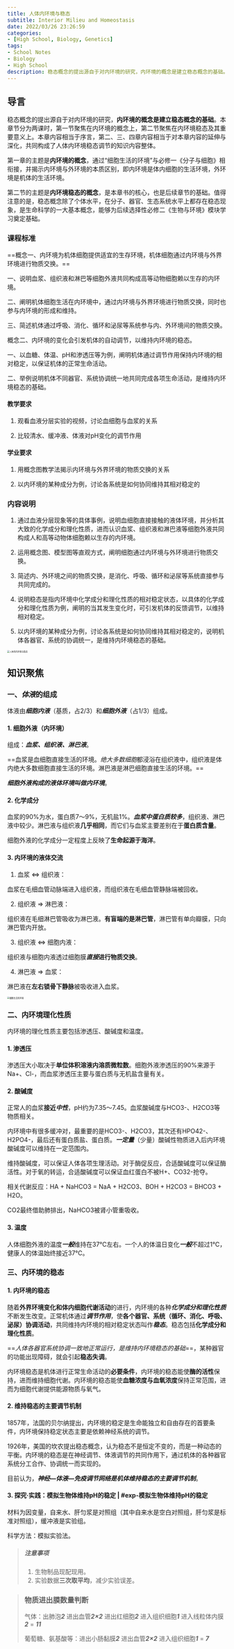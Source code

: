 ```yaml
---
title: 人体内环境与稳态
subtitle: Interior Milieu and Homeostasis
date: 2022/03/26 23:26:59
categories:
- [High School, Biology, Genetics]
tags:
- School Notes
- Biology
- High School
description: 稳态概念的提出源自于对内环境的研究，内环境的概念是建立稳态概念的基础。
---
```


## 导言

稳态概念的提出源自于对内环境的研究，**内环境的概念是建立稳态概念的基础**。本章节分为两课时，第一节聚焦在内环境的概念上，第二节聚焦在内环境稳态及其重要意义上。本章内容相当于序言，第二、三、四章内容相当于对本章内容的延伸与深化，共同构成了人体内环境稳态调节的知识内容整体。

第一章的主题是**内环境的概念**，通过“细胞生活的环境”与必修一《分子与细胞》相衔接，并揭示内环境与外环境的本质区别，即内环境是体内细胞的生活环境，外环境是机体的生活环境。

第二节的主题是**内环境稳态的概念**，是本章书的核心，也是后续章节的基础。值得注意的是，稳态概念除了个体水平，在分子、器官、生态系统水平上都存在稳态现象，是生命科学的一大基本概念，能够为后续选择性必修二《生物与环境》模块学习奠定基础。

### 课程标准

==概念一、内环境为机体细胞提供适宜的生存环境，机体细胞通过内环境与外界环境进行物质交换。==

一、说明血浆、组织液和淋巴等细胞外液共同构成高等动物细胞赖以生存的内环境。

二、阐明机体细胞生活在内环境中，通过内环境与外界环境进行物质交换，同时也参与内环境的形成和维持。

三、简述机体通过呼吸、消化、循环和泌尿等系统参与内、外环境间的物质交换。

概念二、内环境的变化会引发机体的自动调节，以维持内环境的稳态。

一、以血糖、体温、pH和渗透压等为例，阐明机体通过调节作用保持内环境的相对稳定，以保证机体的正常生命活动。

二、举例说明机体不同器官、系统协调统一地共同完成各项生命活动，是维持内环境稳态的基础。

#### 教学要求

1. 观看血液分层实验的视频，讨论血细胞与血浆的关系

2. 比较清水、缓冲液、体液对pH变化的调节作用

#### 学业要求

1. 用概念图教学法揭示内环境与外界环境的物质交换的关系

2. 以内环境的某种成分为例，讨论各系统是如何协同维持其相对稳定的

### 内容说明

1. 通过血液分层现象等的具体事例，说明血细胞直接接触的液体环境，并分析其大致的化学成分和理化性质，进而认识血浆、组织液和淋巴液等细胞外液共同构成人和高等动物体细胞赖以生存的内环境。

2. 运用概念图、模型图等直观方式，阐明细胞通过内环境与外环境进行物质交换。

3. 简述内、外环境之间的物质交换，是消化、呼吸、循环和泌尿等系统直接参与共同完成的。

4. 说明稳态是指内环境中化学成分和理化性质的相对稳定状态，以具体的化学成分和理化性质为例，阐明的当其发生变化时，可引发机体的反馈调节，以维持相对稳定。

5. 以内环境的某种成分为例，讨论各系统是如何协同维持其相对稳定的，说明机体各器官、系统的协调统一，是维持内环境稳态的基础。

<img src="https://raw.githubusercontent.com/PassionPenguin/picgo-database/main/人体的内环境与稳态.jpg" alt="人体的内环境与稳态" style="zoom: 33%;" />

## 知识聚焦

### 一、***体液***的组成

体液由***细胞内液***（基质，占2/3）和***细胞外液***（占1/3）组成。

#### 1. 细胞外液（**内环境**）

组成：***血浆、组织液、淋巴液***。

==血浆是血细胞直接生活的环境。*绝大多数细胞*都浸浴在组织液中，组织液是体内绝大多数细胞直接生活的环境。淋巴液是淋巴细胞直接生活的环境。==

***细胞外液构成的液体环境叫做内环境***。

#### 2. 化学成分

血浆的90%为水，蛋白质7～9%，无机盐1%。***血浆中蛋白质较多***，组织液、淋巴液中较少。淋巴液与组织液**几乎相同**，而它们与血浆主要差别在于**蛋白质含量**。

细胞外液的化学成分一定程度上反映了**生命起源于海洋**。

#### 3. 内环境的液体交流

1. 血浆 ⇔ 组织液：

血浆在毛细血管动脉端进入组织液，而组织液在毛细血管静脉端被回收。

2. 组织液 ⇒ 淋巴液：

组织液在毛细淋巴管吸收为淋巴液。**有盲端的是淋巴管**，淋巴管有单向瓣膜，只向淋巴管内开放。

3. 组织液 ⇔ 细胞内液：

组织液与细胞内液透过细胞膜***直接*进行物质交换**。

4. 淋巴液 ⇒ 血浆：

淋巴液在**左右锁骨下静脉**被吸收进入血浆。

<img src="https://raw.githubusercontent.com/PassionPenguin/picgo-database/main/细胞生活的环境.png" alt="细胞生活的环境" style="zoom: 33%;" />

### 二、内环境理化性质

内环境的理化性质主要包括渗透压、酸碱度和温度。

#### 1. 渗透压

渗透压大小取决于**单位体积溶液内溶质微粒数**。细胞外液渗透压的90%来源于Na+、Cl-，而血浆渗透压主要与蛋白质与无机盐含量有关。

#### 2. 酸碱度

正常人的血浆**接近*中性***，pH约为7.35～7.45。血浆酸碱度与HCO3-、H2CO3等物质相关。

内环境中有很多缓冲对，最重要的是HCO3-、H2CO3，其次还有HPO42-、H2PO4-，最后还有蛋白质盐、蛋白质。***一定量***（少量）酸碱性物质进入后内环境酸碱度可以维持在一定范围内。

维持酸碱度，可以保证人体各项生理活动。对于酶促反应，合适酸碱度可以保证酶活性。对于氧的转运，合适酸碱度可以保证血红蛋白不被H+、CO32-抢夺。

相关代谢反应：HA + NaHCO3 = NaA + H2CO3、BOH + H2CO3 = BHCO3 + H2O。

CO2最终借助肺排出，NaHCO3被肾小管重吸收。

#### 3. 温度

人体细胞外液的温度***一般***维持在37℃左右。一个人的体温日变化***一般***不超过1℃，健康人的体温始终接近37℃。

### 三、内环境的稳态

#### 1. 内环境的稳态

随着**外界环境变化和体内细胞代谢活动**的进行，内环境的各种***化学成分和理化性质***不断发生改变。正常机体通过***调节作用***，使**各个器官、系统（循环、消化、呼吸、泌尿）协调活动**，共同维持内环境的相对稳定状态叫作***稳态***。稳态包括**化学成分和理化性质**。

==*人体各器官系统协调一致地正常运行，是维持内环境稳态的基础*==，某种器官的功能出现障碍，就会引起**稳态失调**。

内环境稳态是机体进行正常生命活动的**必要条件**，内环境的稳态能使**酶的活性**保持，进而维持细胞代谢。内环境的稳态能使**血糖浓度与血氧浓度**保持正常范围，进而为细胞代谢提供能源物质与氧气。

#### 2. 维持稳态的主要调节机制

1857年，法国的贝尔纳提出，内环境的稳定是生命能独立和自由存在的首要条件，内环境保持稳定状态主要是依赖神经系统的调节。

1926年，美国的坎农提出稳态概念，认为稳态不是恒定不变的，而是一种动态的平衡。内环境的稳态是在神经调节、体液调节的共同作用下，通过机体的各种器官系统分工合作、协调统一而实现的。

目前认为，***神经—体液—免疫调节网络是机体维持稳态的主要调节机制***。

#### 3. 探究·实践：模拟生物体维持pH的稳定 | #exp-模拟生物体维持pH的稳定

材料为因变量，自来水、肝匀浆是对照组（其中自来水是空白对照组，肝匀浆是标准对照组），缓冲液是实验组。

科学方法：模拟实验法。

>  ##### 注意事项
>
> 1. 生物制品现配现用。
> 2. 实验数据**三次取平均**，减少实验误差。

> ### 物质进出膜数量判断
>
> 气体：出肺泡***2*** 进出血管***2×2*** 进出红细胞***2*** 进入组织细胞***1*** 进入线粒体内膜***2*** = ***11***
>
> 葡萄糖、氨基酸等：进出小肠黏膜***2*** 进出血管***2×2*** 进入组织细胞***1*** = ***7***